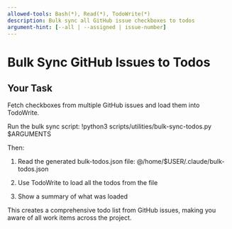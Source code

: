 ```yaml
---
allowed-tools: Bash(*), Read(*), TodoWrite(*)
description: Bulk sync all GitHub issue checkboxes to todos
argument-hint: [--all | --assigned | issue-number]
---
```


# Bulk Sync GitHub Issues to Todos

## Your Task
Fetch checkboxes from multiple GitHub issues and load them into TodoWrite.

Run the bulk sync script:
!python3 scripts/utilities/bulk-sync-todos.py $ARGUMENTS

Then:
1. Read the generated bulk-todos.json file:
@/home/$USER/.claude/bulk-todos.json

2. Use TodoWrite to load all the todos from the file

3. Show a summary of what was loaded

This creates a comprehensive todo list from GitHub issues, making you aware of all work items across the project.